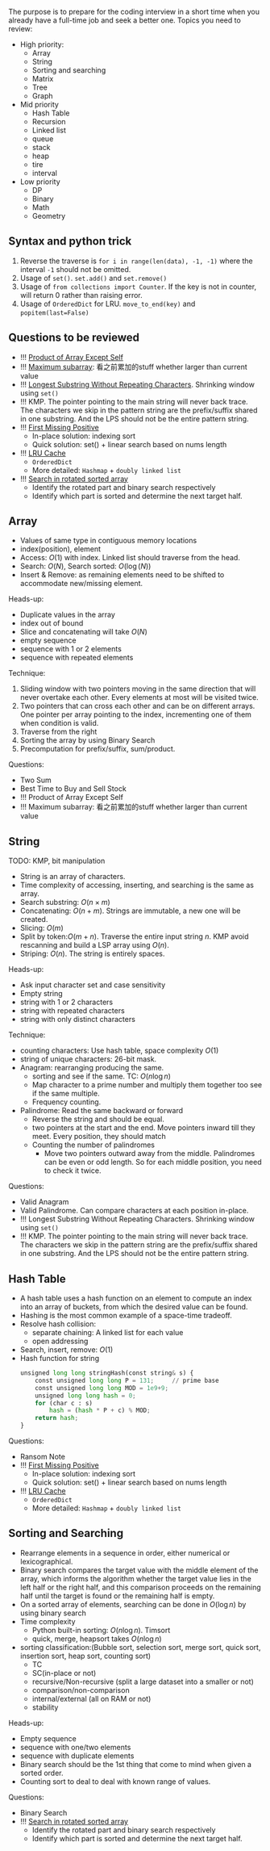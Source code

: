 The purpose is to prepare for the coding interview in a short time when you already have a full-time job and seek a better one. Topics you need to review:
* High priority:
  * Array
  * String
  * Sorting and searching
  * Matrix
  * Tree
  * Graph
* Mid priority
  * Hash Table
  * Recursion
  * Linked list
  * queue
  * stack
  * heap
  * tire
  * interval
* Low priority
  * DP
  * Binary
  * Math
  * Geometry

## Syntax and python trick
1. Reverse the traverse is `for i in range(len(data), -1, -1)` where the interval `-1` should not be omitted.
2. Usage of `set()`. `set.add()` and `set.remove()`
3. Usage of `from collections import Counter`. If the key is not in counter, will return 0 rather than raising error.
4. Usage of `OrderedDict` for LRU. `move_to_end(key)` and `popitem(last=False)`

## Questions to be reviewed
* !!! [Product of Array Except Self](https://leetcode.com/problems/product-of-array-except-self/description/)
* !!! [Maximum subarray](https://leetcode.com/problems/maximum-subarray/): 看之前累加的stuff whether larger than current value
* !!! [Longest Substring Without Repeating Characters](https://leetcode.com/problems/longest-substring-without-repeating-characters/). Shrinking window using `set()`
* !!! KMP. The pointer pointing to the main string will never back trace. The characters we skip in the pattern string are the prefix/suffix shared in one substring. And the LPS should not be the entire pattern string.
* !!! [First Missing Positive](https://leetcode.com/problems/first-missing-positive/description/)
  * In-place solution: indexing sort
  * Quick solution: set() + linear search based on nums length
* !!! [LRU Cache](https://leetcode.com/problems/lru-cache/description/)
  * `OrderedDict`
  * More detailed: `Hashmap` + `doubly linked list`
* !!! [Search in rotated sorted array](https://leetcode.com/problems/search-in-rotated-sorted-array/description/)
  * Identify the rotated part and binary search respectively
  * Identify which part is sorted and determine the next target half.

## Array
* Values of same type in contiguous memory locations
* index(position), element
* Access: $O(1)$ with index. Linked list should traverse from the head.
* Search: $O(N)$, Search sorted: $O(\log{(N)})$
* Insert & Remove: as remaining elements need to be shifted to accommodate new/missing element.

Heads-up:
* Duplicate values in the array
* index out of bound
* Slice and concatenating will take $O(N)$
* empty sequence
* sequence with 1 or 2 elements
* sequence with repeated elements

Technique:
1. Sliding window with two pointers moving in the same direction that will never overtake each other. Every elements at most will be visited twice.
2. Two pointers that can cross each other and can be on different arrays. One pointer per array pointing to the index, incrementing one of them when condition is valid.
3. Traverse from the right
4. Sorting the array by using Binary Search
5. Precomputation for prefix/suffix, sum/product.

Questions:
* Two Sum
* Best Time to Buy and Sell Stock
* !!! Product of Array Except Self
* !!! Maximum subarray: 看之前累加的stuff whether larger than current value

## String
TODO: KMP, bit manipulation

* String is an array of characters.
* Time complexity of accessing, inserting, and searching is the same as array. 
* Search substring: $O(n\times{m})$
* Concatenating: $O(n+m)$. Strings are immutable, a new one will be created.
* Slicing: $O(m)$
* Split by token:$O(m+n)$. Traverse the entire input string $n$. KMP avoid rescanning and build a LSP array using $O(n)$. 
* Striping: $O(n)$. The string is entirely spaces.

Heads-up:
* Ask input character set and case sensitivity
* Empty string
* string with 1 or 2 characters
* string with repeated characters
* string with only distinct characters

Technique:
* counting characters: Use hash table, space complexity $O(1)$
* string of unique characters: 26-bit mask.
* Anagram: rearranging producing the same.
  * sorting and see if the same. TC: $O(n\log{n})$
  * Map character to a prime number and multiply them together too see if the same multiple.
  * Frequency counting.
* Palindrome: Read the same backward or forward
  * Reverse the string and should be equal.
  * two pointers at the start and the end. Move pointers inward till they meet. Every position, they should match
  * Counting the number of palindromes
    * Move two pointers outward away from the middle. Palindromes can be even or odd length. So for each middle position, you need to check it twice.

Questions:
* Valid Anagram
* Valid Palindrome. Can compare characters at each position in-place.
* !!! Longest Substring Without Repeating Characters. Shrinking window using `set()`
* !!! KMP. The pointer pointing to the main string will never back trace. The characters we skip in the pattern string are the prefix/suffix shared in one substring. And the LPS should not be the entire pattern string.


## Hash Table
* A hash table uses a hash function on an element to compute an index into an array of buckets, from which the desired value can be found. 
* Hashing is the most common example of a space-time tradeoff.
* Resolve hash collision: 
  * separate chaining: A linked list for each value
  * open addressing
* Search, insert, remove: $O(1)$
* Hash function for string
  ```python
  unsigned long long stringHash(const string& s) {
      const unsigned long long P = 131;     // prime base
      const unsigned long long MOD = 1e9+9;
      unsigned long long hash = 0;
      for (char c : s)
          hash = (hash * P + c) % MOD;
      return hash;
  }
  ```

Questions:
* Ransom Note
* !!! [First Missing Positive](https://leetcode.com/problems/first-missing-positive/description/)
  * In-place solution: indexing sort
  * Quick solution: set() + linear search based on nums length
* !!! [LRU Cache](https://leetcode.com/problems/lru-cache/description/)
  * `OrderedDict`
  * More detailed: `Hashmap` + `doubly linked list`

## Sorting and Searching
* Rearrange elements in a sequence in order, either numerical or lexicographical.
* Binary search compares the target value with the middle element of the array, which informs the algorithm whether the target value lies in the left half or the right half, and this comparison proceeds on the remaining half until the target is found or the remaining half is empty.
* On a sorted array of elements, searching can be done in $O(\log{n})$ by using binary search
* Time complexity
  * Python built-in sorting: $O(n\log{n})$. Timsort
  * quick, merge, heapsort takes $O(n\log{n})$
* sorting classification:(Bubble sort, selection sort, merge sort, quick sort, insertion sort, heap sort, counting sort)
  * TC
  * SC(in-place or not)
  * recursive/Non-recursive (split a large dataset into a smaller or not)
  * comparison/non-comparison
  * internal/external (all on RAM or not)
  * stability

Heads-up:
* Empty sequence
* sequence with one/two elements
* sequence with duplicate elements
* Binary search should be the 1st thing that come to mind when given a sorted order.
* Counting sort to deal to deal with known range of values.

Questions:
* Binary Search
* !!! [Search in rotated sorted array](https://leetcode.com/problems/search-in-rotated-sorted-array/description/)
  * Identify the rotated part and binary search respectively
  * Identify which part is sorted and determine the next target half.